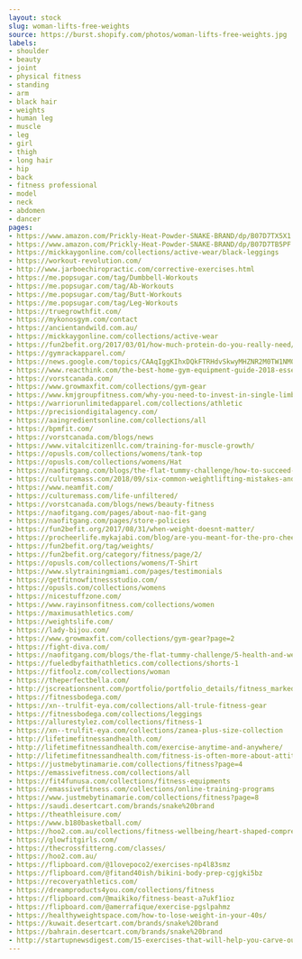 ```yaml
---
layout: stock
slug: woman-lifts-free-weights
source: https://burst.shopify.com/photos/woman-lifts-free-weights.jpg
labels:
- shoulder
- beauty
- joint
- physical fitness
- standing
- arm
- black hair
- weights
- human leg
- muscle
- leg
- girl
- thigh
- long hair
- hip
- back
- fitness professional
- model
- neck
- abdomen
- dancer
pages:
- https://www.amazon.com/Prickly-Heat-Powder-SNAKE-BRAND/dp/B07D7TX5X1
- https://www.amazon.com/Prickly-Heat-Powder-SNAKE-BRAND/dp/B07D7TB5PF
- https://mickkaygonline.com/collections/active-wear/black-leggings
- https://workout-revolution.com/
- http://www.jarboechiropractic.com/corrective-exercises.html
- https://me.popsugar.com/tag/Dumbbell-Workouts
- https://me.popsugar.com/tag/Ab-Workouts
- https://me.popsugar.com/tag/Butt-Workouts
- https://me.popsugar.com/tag/Leg-Workouts
- https://truegrowthfit.com/
- https://mykonosgym.com/contact
- https://ancientandwild.com.au/
- https://mickkaygonline.com/collections/active-wear
- https://fun2befit.org/2017/03/01/how-much-protein-do-you-really-need/
- https://gymrackapparel.com/
- https://news.google.com/topics/CAAqIggKIhxDQkFTRHdvSkwyMHZNR2M0TW1NM0VnSmxiaWdBUAE
- https://www.reacthink.com/the-best-home-gym-equipment-guide-2018-essentials-for-the-workout-at-home-beginner/
- https://vorstcanada.com/
- https://www.growmaxfit.com/collections/gym-gear
- https://www.kmjgroupfitness.com/why-you-need-to-invest-in-single-limb-training/
- https://warriorunlimitedapparel.com/collections/athletic
- https://precisiondigitalagency.com/
- https://aaingredientsonline.com/collections/all
- https://bpmfit.com/
- https://vorstcanada.com/blogs/news
- https://www.vitalcitizenllc.com/training-for-muscle-growth/
- https://opusls.com/collections/womens/tank-top
- https://opusls.com/collections/womens/Hat
- https://naofitgang.com/blogs/the-flat-tummy-challenge/how-to-succeed-in-life
- https://culturemass.com/2018/09/six-common-weightlifting-mistakes-and-how-to-fix-them/
- https://www.neamfit.com/
- https://culturemass.com/life-unfiltered/
- https://vorstcanada.com/blogs/news/beauty-fitness
- https://naofitgang.com/pages/about-nao-fit-gang
- https://naofitgang.com/pages/store-policies
- https://fun2befit.org/2017/08/31/when-weight-doesnt-matter/
- https://procheerlife.mykajabi.com/blog/are-you-meant-for-the-pro-cheer-life-8-questions-to-ask-yourself
- https://fun2befit.org/tag/weights/
- https://fun2befit.org/category/fitness/page/2/
- https://opusls.com/collections/womens/T-Shirt
- https://www.slytrainingmiami.com/pages/testimonials
- https://getfitnowfitnessstudio.com/
- https://opusls.com/collections/womens
- https://nicestuffzone.com/
- https://www.rayinsonfitness.com/collections/women
- https://maximusathletics.com/
- https://weightslife.com/
- https://lady-bijou.com/
- https://www.growmaxfit.com/collections/gym-gear?page=2
- https://fight-diva.com/
- https://naofitgang.com/blogs/the-flat-tummy-challenge/5-health-and-wealth-tips
- https://fueledbyfaithathletics.com/collections/shorts-1
- https://fitfoolz.com/collections/woman
- https://theperfectbella.com/
- http://jscreationsnent.com/portfolio/portfolio_details/fitness_marked
- https://fitnessbodega.com/
- https://xn--trulfit-eya.com/collections/all-trule-fitness-gear
- https://fitnessbodega.com/collections/leggings
- https://allurestylez.com/collections/fitness-1
- https://xn--trulfit-eya.com/collections/zanea-plus-size-collection
- http://lifetimefitnessandhealth.com/
- http://lifetimefitnessandhealth.com/exercise-anytime-and-anywhere/
- http://lifetimefitnessandhealth.com/fitness-is-often-more-about-attitude-than-anything-else/
- https://justmebytinamarie.com/collections/fitness?page=4
- https://emassivefitness.com/collections/all
- https://fit4funusa.com/collections/fitness-equipments
- https://emassivefitness.com/collections/online-training-programs
- https://www.justmebytinamarie.com/collections/fitness?page=8
- https://saudi.desertcart.com/brands/snake%20brand
- https://theathleisure.com/
- https://www.b180basketball.com/
- https://hoo2.com.au/collections/fitness-wellbeing/heart-shaped-compression-tight
- https://glowfitgirls.com/
- https://thecrossfitterng.com/classes/
- https://hoo2.com.au/
- https://flipboard.com/@1lovepoco2/exercises-np4l83smz
- https://flipboard.com/@fitand40ish/bikini-body-prep-cgjgki5bz
- https://recoveryathletics.com/
- https://dreamproducts4you.com/collections/fitness
- https://flipboard.com/@maikiko/fitness-beast-a7ukf1ioz
- https://flipboard.com/@amerrafique/exercise-pgslpahmz
- https://healthyweightspace.com/how-to-lose-weight-in-your-40s/
- https://kuwait.desertcart.com/brands/snake%20brand
- https://bahrain.desertcart.com/brands/snake%20brand
- http://startupnewsdigest.com/15-exercises-that-will-help-you-carve-out-sexy-curves/
---
```

